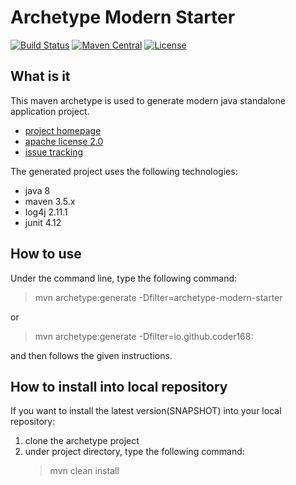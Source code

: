 Archetype Modern Starter
========================

[![Build Status](https://travis-ci.org/coder168/archetype-modern-starter.svg?branch=master)](https://travis-ci.org/coder168/archetype-modern-starter)
[![Maven Central](https://img.shields.io/maven-central/v/io.github.coder168/archetype-modern-starter.svg?label=Maven%20Central)](https://search.maven.org/search?q=g:%22io.github.coder168%22%20AND%20a:%22archetype-modern-starter%22)
[![License](https://img.shields.io/badge/License-Apache%202.0-blue.svg)](https://opensource.org/licenses/Apache-2.0)

What is it
----------

This maven archetype is used to generate modern java standalone application project.

* [project homepage](https://github.com/coder168/archetype-modern-starter)
* [apache license 2.0](http://www.apache.org/licenses/LICENSE-2.0.txt)
* [issue tracking](https://github.com/coder168/archetype-modern-starter/issues)

The generated project uses the following technologies:

* java 8
* maven 3.5.x
* log4j 2.11.1
* junit 4.12

How to use
----------

Under the command line, type the following command:
   > mvn archetype:generate -Dfilter=archetype-modern-starter

or
   > mvn archetype:generate -Dfilter=io.github.coder168:

and then follows the given instructions.

How to install into local repository
------------------------------------

If you want to install the latest version(SNAPSHOT) into your local repository:

1. clone the archetype project
2. under project directory, type the following command:
   > mvn clean install
